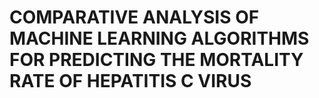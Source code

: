 # COMPARATIVE ANALYSIS OF MACHINE LEARNING ALGORITHMS FOR PREDICTING THE MORTALITY RATE OF HEPATITIS C VIRUS
